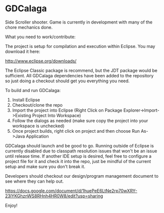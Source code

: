 GDCalaga
========

Side Scroller shooter. Game is currently in development with many of the chore mechanics done.

What you need to work/contribute:

The project is setup for compilation and execution within Eclipse. You may download it here:

http://www.eclipse.org/downloads/

The Eclipse Classic package is recommend, but the JDT package would be sufficient. All GDCalaga dependencies have been added to the repository so just doing a checkout should get you everything you need.

To build and run GDCalaga:

1. Install Eclipse
2. Checkout/clone the repo
3. Import the project into Eclipse (Right Click on Package Explorer->Import->Existing Project Into Workspace)
4. Follow the dialogs as needed (make sure copy the project into your workspace is unchecked)
5. Once project builds, right click on project and then choose Run As->Java Application

GDCalaga should launch and be good to go. Running outside of Eclipse is currently disabled due to classpath resolution issues that won't be an issue until release time. If another IDE setup is desired, feel free to configure a project file for it and check it into the repo, just be mindful of the current setup and make sure you don't break it.

Developers should checkout our design/program management document to see where they can help out.

https://docs.google.com/document/d/1huePeE6LtNe2rp70wXRY-23lYKGhznWS8RHnh4HR0W8/edit?usp=sharing

Enjoy!

